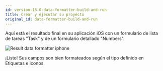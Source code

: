 ```yaml
---
id: version-18.0-data-formatter-build-and-run
title: Crear y ejecutar su proyecto
original_id: data-formatter-build-and-run
---
```


Aquí está el resultado final en su aplicación iOS con un formulario de lista de tareas "Task" y de un formulario detallado "Numbers".

![Result data formatter iphone](assets/en/data-formatter/result-data-formatter-iphone.png)

¡Listo! Sus campos son bien formateados según el tipo definido en Etiquetas e iconos.